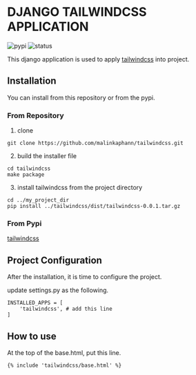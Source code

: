 # DJANGO TAILWINDCSS APPLICATION
![pypi](https://img.shields.io/pypi/v/tailwindcss) ![status](https://img.shields.io/pypi/status/tailwindcss)

This django application is used to apply [tailwindcss](https://tailwindcss.com) into project.


## Installation
You can install from this repository or from the pypi.

### From Repository

1. clone
```
git clone https://github.com/malinkaphann/tailwindcss.git
```
2. build the installer file
```
cd tailwindcss
make package
```

3. install tailwindcss from the project directory
```
cd ../my_project_dir
pip install ../tailwindcss/dist/tailwindcss-0.0.1.tar.gz
```

### From Pypi
[tailwindcss](https://pypi.org/project/tailwindcss/)

## Project Configuration
After the installation, it is time to configure the project.

update settings.py as the following.
```
INSTALLED_APPS = [
    'tailwindcss', # add this line
]
```

## How to use
At the top of the base.html, put this line.
```
{% include 'tailwindcss/base.html' %}
```
